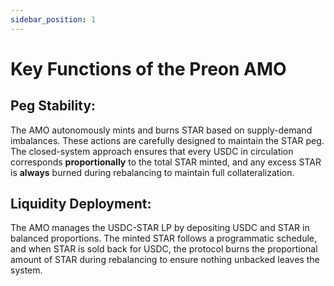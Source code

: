 ```yaml
---
sidebar_position: 1
---
```



# Key Functions of the Preon AMO

## Peg Stability:

The AMO autonomously mints and burns STAR based on supply-demand imbalances. These actions are carefully designed to maintain the STAR peg. The closed-system approach ensures that every USDC in circulation corresponds **proportionally** to the total STAR minted, and any excess STAR is **always** burned during rebalancing to maintain full collateralization.

## Liquidity Deployment:

The AMO manages the USDC-STAR LP by depositing USDC and STAR in balanced proportions. The minted STAR follows a programmatic schedule, and when STAR is sold back for USDC, the protocol burns the proportional amount of STAR during rebalancing to ensure nothing unbacked leaves the system.